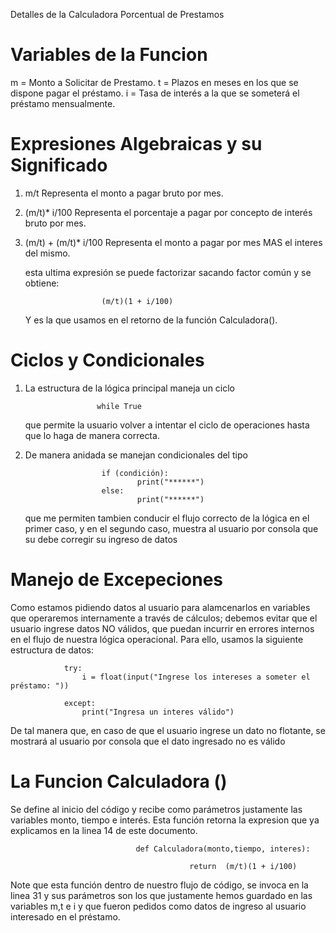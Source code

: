 Detalles de la Calculadora Porcentual de Prestamos

# Variables de la Funcion
m = Monto a Solicitar de Prestamo.
t  = Plazos en meses en los que se dispone pagar el préstamo.
i = Tasa de interés a la que se someterá el préstamo mensualmente.

# Expresiones Algebraicas y su Significado

1)  m/t  Representa el monto a pagar bruto por mes.

2)  (m/t)* i/100  Representa el porcentaje a pagar por concepto de interés bruto por mes.

3)  (m/t) + (m/t)* i/100  Representa el monto a pagar por mes MAS el interes del mismo.

    esta ultima expresión se puede factorizar sacando factor común y se obtiene:

                         (m/t)(1 + i/100)
    Y es la que usamos en el retorno de la función Calculadora().


# Ciclos y Condicionales

1)  La estructura de la lógica principal maneja un ciclo

                        while True 

    que permite la usuario volver a intentar el ciclo de operaciones hasta que lo haga de manera correcta.

2) De manera anidada se manejan condicionales del tipo

                        if (condición):
                                print("******")
                        else:
                                print("******")

    que me permiten tambien conducir el flujo correcto de la lógica en el primer caso, y en el segundo caso, muestra al usuario por consola que su debe corregir su ingreso de datos



# Manejo de Excepeciones

Como estamos pidiendo datos al usuario para alamcenarlos en variables que operaremos internamente a través de cálculos; debemos evitar que el usuario ingrese datos NO válidos, que puedan incurrir en errores internos en el flujo de nuestra lógica operacional. Para ello, usamos la siguiente estructura de datos:

                try:
                    i = float(input("Ingrese los intereses a someter el préstamo: "))

                except:
                    print("Ingresa un interes válido")

De tal manera que, en caso de que el usuario ingrese un dato no flotante, se mostrará al usuario por consola que el dato ingresado no es válido


# La Funcion Calculadora ()

Se define al inicio del código y recibe como parámetros justamente las variables monto, tiempo e interés. Esta función retorna la expresion que ya explicamos en la linea 14 de este documento.


                                def Calculadora(monto,tiempo, interes):

                                            return  (m/t)(1 + i/100)

Note que esta función dentro de nuestro flujo de código, se invoca en la linea 31 y sus parámetros son los que justamente hemos guardado en las variables m,t e i y que fueron pedidos como datos de ingreso al usuario interesado en el préstamo.